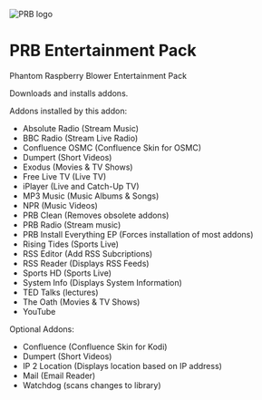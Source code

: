 ![PRB logo](https://github.com/PhantomRaspberryBlower/repository.prb-entertainment-pack-matrix/blob/master/repository.prb-entertainment-pack-matrix/icon.png)

PRB Entertainment Pack
======================

Phantom Raspberry Blower Entertainment Pack

Downloads and installs addons.

Addons installed by this addon:
  - Absolute Radio (Stream Music)
  - BBC Radio (Stream Live Radio)
  - Confluence OSMC (Confluence Skin for OSMC)
  - Dumpert (Short Videos)
  - Exodus (Movies & TV Shows)
  - Free Live TV (Live TV)
  - iPlayer (Live and Catch-Up TV)
  - MP3 Music (Music Albums & Songs)
  - NPR (Music Videos)
  - PRB Clean (Removes obsolete addons)
  - PRB Radio (Stream music)
  - PRB Install Everything EP (Forces installation of most addons)
  - Rising Tides (Sports Live)
  - RSS Editor (Add RSS Subcriptions)
  - RSS Reader (Displays RSS Feeds)
  - Sports HD (Sports Live)
  - System Info (Displays System Information)
  - TED Talks (lectures)
  - The Oath (Movies & TV Shows)
  - YouTube

Optional Addons:
  - Confluence (Confluence Skin for Kodi)
  - Dumpert (Short Videos)
  - IP 2 Location (Displays location based on IP address)
  - Mail (Email Reader)
  - Watchdog (scans changes to library)

